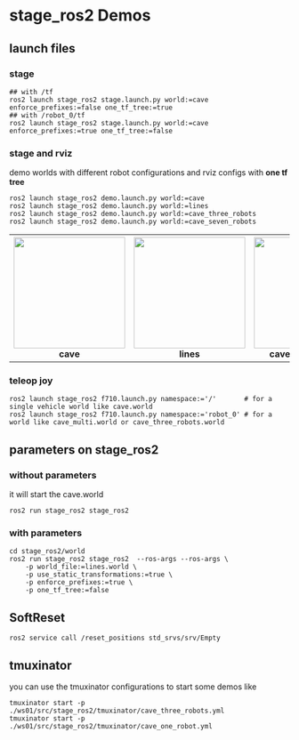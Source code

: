 # stage_ros2 Demos

## launch files

### stage
```
## with /tf
ros2 launch stage_ros2 stage.launch.py world:=cave enforce_prefixes:=false one_tf_tree:=true
## with /robot_0/tf
ros2 launch stage_ros2 stage.launch.py world:=cave enforce_prefixes:=true one_tf_tree:=false
```
### stage and rviz
demo worlds with different robot configurations and rviz configs with __one tf tree__
```
ros2 launch stage_ros2 demo.launch.py world:=cave
ros2 launch stage_ros2 demo.launch.py world:=lines
ros2 launch stage_ros2 demo.launch.py world:=cave_three_robots
ros2 launch stage_ros2 demo.launch.py world:=cave_seven_robots
```
<table>
  <tr>
    <th><img src="cave.png" width="200px"/> <br>cave</th>
    <th><img src="lines.png" width="200px"/> <br>lines</th>
    <th><img src="cave_three_robots.png" width="200px"/> <br>cave_three_robots</th>
    <th><img src="cave_seven_robots.png" width="200px"/> <br>cave_seven_robots</th>
  </tr> 
</table>

### teleop joy

```
ros2 launch stage_ros2 f710.launch.py namespace:='/'       # for a single vehicle world like cave.world
ros2 launch stage_ros2 f710.launch.py namespace:='robot_0' # for a world like cave_multi.world or cave_three_robots.world
```


## parameters on stage_ros2
### without parameters
it will start the cave.world
```
ros2 run stage_ros2 stage_ros2 
```
### with parameters
```
cd stage_ros2/world
ros2 run stage_ros2 stage_ros2  --ros-args --ros-args \
    -p world_file:=lines.world \
    -p use_static_transformations:=true \
    -p enforce_prefixes:=true \
    -p one_tf_tree:=false
```

## SoftReset

```
ros2 service call /reset_positions std_srvs/srv/Empty
```


## tmuxinator
you can use the tmuxinator configurations to start some demos like
```
tmuxinator start -p ./ws01/src/stage_ros2/tmuxinator/cave_three_robots.yml
tmuxinator start -p ./ws01/src/stage_ros2/tmuxinator/cave_one_robot.yml
```